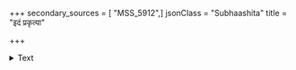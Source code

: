 +++
secondary_sources = [ "MSS_5912",]
jsonClass = "Subhaashita"
title = "इदं प्रकृत्या"

+++

<details><summary>Text</summary>

इदं प्रकृत्या विषयैर्वशीकृतं परस्परस्त्रीधनलोलुपं जगत्।  
सनातने वर्त्मनि साधुसेविते प्रतिष्ठते दण्डभयोपपीडितम्॥
</details>
